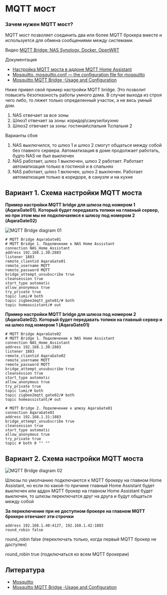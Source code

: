 # MQTT мост

### Зачем нужен MQTT мост?
MQTT мост позволяет соединить два или более MQTT брокера вместе и используется для обмена сообщениями между системами.

Видео
[MQTT Bridge: NAS Synology. Docker. OpenWRT](https://youtu.be/Th6fD4bEhTM)

Документация
* [Настройка MQTT моста в аддоне MQTT Home Assistant](https://community.home-assistant.io/t/instruction-manual-configuring-the-mqtt-bridge-on-the-mosquito-broker-addon/339151)
* [Mosquitto. mosquitto.conf — the configuration file for mosquitto](https://mosquitto.org/man/mosquitto-conf-5.html)
* [Mosquitto MQTT Bridge -Usage and Configuration](http://www.steves-internet-guide.com/mosquitto-bridge-configuration/)

Ниже привел свой пример настройки MQTT bridge. Это позволит повысить безотказность работы умного дома. В случае выхода из строя чего либо, то ляжет только определенный участок, а не весь умный дом.
1. NAS отвечает за все зоны
1. Шлюз1 отвечает за зоны: коридор\санузел\кухню
1. Шлюз2 отвечает за зоны: гостиная\спальня 1\спальня 2

Варианты сбоя
1) NAS выключился, то шлюз 1 и шлюз 2 смогут общаться между собой без главного сервера. Автоматизация в доме продолжает работать, будто NAS не был выключен
2) NAS работает, шлюз 1 выключен, шлюз 2 работает. Работает автоматизация только в гостиной и в спальнях
3) NAS работает, шлюз 1 включен, шлюз 2 выключен. Работает автоматизация только в коридоре, в санузле и на кухне

## Вариант 1. Схема настройки MQTT моста

**Пример настройки MQTT bridge для шлюза под номером 1 (AqaraGate01). Который будет передавать топики на главный сервер, но при этом мы не подключаемся к шлюзу под номером 2 (AqaraGate02)**

![MQTT Bridge diagram 01](https://user-images.githubusercontent.com/64090632/143300496-d020b570-b366-4c13-9de8-36cc349e4f6b.jpg)


```
# MQTT Bridge AqaraGate01
# MQTT Bridge 1. Подключение к NAS Home Assistant
connection NAS_Home_Assistant
address 192.168.1.30:2883
listener 1883
remote_clientid AqaraGate01
remote_username MQTT
remote_password MQTT
bridge_attempt_unsubscribe true
cleansession true
start_type automatic
allow_anonymous true
try_private true
topic lumi/# both
topic zigbee2mqtt_gate01/# both
topic homeassistant/# out
```

**Пример настройки MQTT bridge для шлюза под номером 2 (AqaraGate02). Который будет передавать топики на главный сервер и на шлюз под номером 1 (AqaraGate01)**

```
# MQTT Bridge AqaraGate02
# MQTT Bridge 1. Подключение к NAS Home Assistant
connection NAS_Home_Assistant
address 192.168.1.30:2883
listener 1883
remote_clientid AqaraGate02
remote_username MQTT
remote_password MQTT
bridge_attempt_unsubscribe true
cleansession true
start_type automatic
allow_anonymous true
try_private true
topic lumi/# both
topic zigbee2mqtt_gate02/# both
topic homeassistant/# out
```

```
# MQTT Bridge 2. Подключение к шлюзу AqaraGate01
connection AqaraGate01
address 192.168.1.31:1883
bridge_attempt_unsubscribe true
cleansession true
start_type automatic
allow_anonymous true
try_private true
topic # both 0 "" ""
```
## Вариант 2. Схема настройки MQTT моста

![MQTT Bridge diagram 02](https://user-images.githubusercontent.com/64090632/143300459-3d3b7c50-d084-4835-9351-c7b50ef27237.jpg)


Шлюзы по умолчанию подключаются к MQTT брокеру на главном Home Assistant, но если по какой-то причине главный Home Assistant будет выключен или аддон MQTT брокер на главном Home Assistant будет выключен, то шлюзы переключатся друг на друга и будут общаться между собой

**За переключение при не доступном брокере на главном MQTT брокере отвечают эти строчки**
```
address 192.168.1.40:4127, 192.168.1.42:1883
round_robin false 
```
round_robin false  (переключать только, когда первый MQTT брокер не доступен)

round_robin true (подключаться ко всем MQTT брокерам)


## Литература
* [Mosquitto](https://mosquitto.org/man/mosquitto-8.html)
* [Mosquitto MQTT Bridge -Usage and Configuration](http://www.steves-internet-guide.com/mosquitto-bridge-configuration/)
